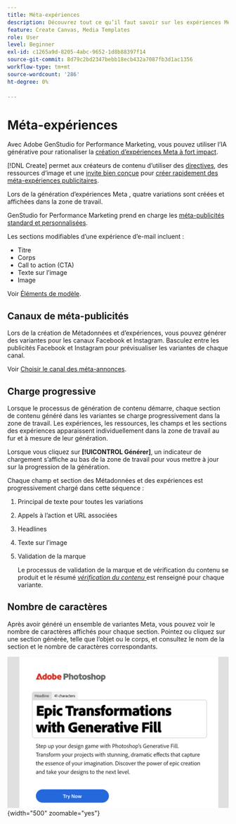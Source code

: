 ```yaml
---
title: Méta-expériences
description: Découvrez tout ce qu’il faut savoir sur les expériences Meta dans Adobe GenStudio for Performance Marketing.
feature: Create Canvas, Media Templates
role: User
level: Beginner
exl-id: c1265a9d-8205-4abc-9652-1d8b88397f14
source-git-commit: 8d79c2bd2347bebb18ecb432a7087fb3d1ac1356
workflow-type: tm+mt
source-wordcount: '286'
ht-degree: 0%

---
```


# Méta-expériences

Avec Adobe GenStudio for Performance Marketing, vous pouvez utiliser l’IA générative pour rationaliser la [création d’expériences Meta à fort impact](/help/user-guide/create/create-meta-ad.md).

[!DNL Create] permet aux créateurs de contenu d’utiliser des [directives](/help/user-guide/guidelines/overview.md), des ressources d’image et une [invite bien conçue](/help/user-guide/effective-prompts.md) pour [créer rapidement des méta-expériences publicitaires](/help/user-guide/create/create-meta-ad.md).

Lors de la génération d’expériences Meta , quatre variations sont créées et affichées dans la zone de travail.

GenStudio for Performance Marketing prend en charge les [méta-publicités standard et personnalisées](/help/user-guide/content/best-practices-for-templates.md#follow-channel-specific-template-guidelines).

Les sections modifiables d’une expérience d’e-mail incluent :

* Titre
* Corps
* Call to action (CTA)
* Texte sur l’image
* Image

Voir [Éléments de modèle](/help/user-guide/content/use-templates.md#template-elements).

<!-- ## Meta ad capabilities

Content creators and marketers can produce brand-consistent Meta ad experiences in GenStudio for Performance Marketing. -->

## Canaux de méta-publicités

Lors de la création de Métadonnées et d’expériences, vous pouvez générer des variantes pour les canaux Facebook et Instagram. Basculez entre les publicités Facebook et Instagram pour prévisualiser les variantes de chaque canal.

Voir [Choisir le canal des méta-annonces](/help/user-guide/create/create-meta-ad.md#choose-meta-ads-channel).

## Charge progressive

Lorsque le processus de génération de contenu démarre, chaque section de contenu généré dans les variantes se charge progressivement dans la zone de travail. Les expériences, les ressources, les champs et les sections des expériences apparaissent individuellement dans la zone de travail au fur et à mesure de leur génération.

Lorsque vous cliquez sur **[!UICONTROL Générer]**, un indicateur de chargement s’affiche au bas de la zone de travail pour vous mettre à jour sur la progression de la génération.

Chaque champ et section des Métadonnées et des expériences est progressivement chargé dans cette séquence :

1. Principal de texte pour toutes les variations
1. Appels à l’action et URL associées
1. Headlines
1. Texte sur l’image
1. Validation de la marque

   Le processus de validation de la marque et de vérification du contenu se produit et le résumé [_vérification du contenu_ ](/help/user-guide/guidelines/brand-validation.md#content-check-summary) est renseigné pour chaque variante.

## Nombre de caractères

Après avoir généré un ensemble de variantes Meta, vous pouvez voir le nombre de caractères affichés pour chaque section. Pointez ou cliquez sur une section générée, telle que l’objet ou le corps, et consultez le nom de la section et le nombre de caractères correspondants.

![ Nombre de caractères ](/help/assets/character-count.png){width="500" zoomable="yes"}
